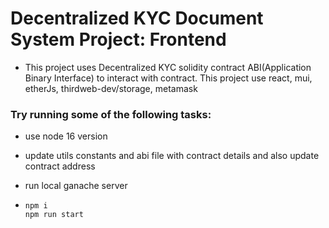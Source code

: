 # Decentralized KYC Document System Project: Frontend

- This project uses Decentralized KYC solidity contract ABI(Application Binary Interface) to interact with contract. This project use react, mui, etherJs, thirdweb-dev/storage, metamask

### Try running some of the following tasks:

- use node 16 version

- update utils constants and abi file with contract details and also update contract address

- run local ganache server

- ```shell
  npm i
  npm run start
  ```
